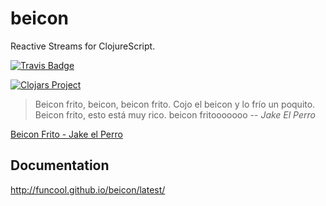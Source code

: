 # beicon #

Reactive Streams for ClojureScript.

[![Travis Badge](https://img.shields.io/travis/funcool/beicon/master.svg)](https://travis-ci.org/funcool/beicon "Travis Badge")

[![Clojars Project](http://clojars.org/funcool/beicon/latest-version.svg)](http://clojars.org/funcool/beicon)

<blockquote>
Beicon frito,
beicon,
beicon frito.
Cojo el beicon
y lo frío
un poquito.
Beicon frito,
esto está muy rico.
beicon fritooooooo
-- <cite>Jake El Perro</cite>
</blockquote>

<a href="https://www.youtube.com/watch?v=l4HBq452_W8">Beicon Frito - Jake el Perro</a>


## Documentation ##

http://funcool.github.io/beicon/latest/
